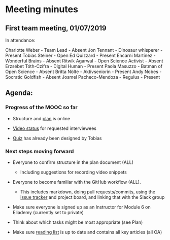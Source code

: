 # Meeting minutes

## First team meeting, 01/07/2019

In attendance: 

Charlotte Weber - Team Lead - Absent
Jon Tennant - Dinosaur whisperer - Present
Tobias Steiner - Open Ed Quizzard - Present
Encarni Martínez - Wonderful Brains - Absent
Ritwik Agarwal - Open Science Activist - Absent
Erzsébet Tóth-Czifra - Digital Human - Present
Paola Masuzzo - Batman of Open Science - Absent
Britta Nölte - Aktivseniorin - Present
Andy Nobes - Socratic Goldfish - Absent
Josmel Pacheco-Mendoza - Regulus - Present

## Agenda:

### Progress of the MOOC so far

  * Structure and [plan](https://github.com/OpenScienceMOOC/Module-6-Open-Access-to-Research-Papers/blob/master/content_development/01-plan.md) is online

  * [Video status](https://github.com/OpenScienceMOOC/Module-6-Open-Access-to-Research-Papers/blob/master/content_development/videos_status.csv) for requested interviewees

  * [Quiz](https://github.com/OpenScienceMOOC/Module-6-Open-Access-to-Research-Papers/blob/master/content_development/04-quizzes.md) has already been designed by Tobias


### Next steps moving forward

* Everyone to confirm structure in the plan document (ALL)
  * Including suggestions for recording video snippets
  
* Everyone to become familiar with the GitHub workflow (ALL).
  * This includes markdown, doing pull requests/commits, using the [issue tracker](https://github.com/OpenScienceMOOC/Module-6-Open-Access-to-Research-Papers/issues) and project board, and linking that with the Slack group
  
* Make sure everyone is signed up as an Instructor for Module 6 on Eliademy (currently set to private)

* Think about which tasks might be most appropriate (see Plan)

* Make sure [reading list](https://github.com/OpenScienceMOOC/Module-6-Open-Access-to-Research-Papers/blob/master/key_elements.md) is up to date and contains all key articles (all OA)


